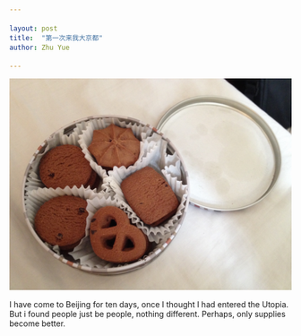 ```yaml
---

layout: post
title:  "第一次来我大京都"
author: Zhu Yue

---
```


![image](/assets/img/cookies.jpg)

I have come to Beijing for ten days, once I thought I had entered the Utopia.
But i found people just be people, nothing different. Perhaps, only supplies become better.
